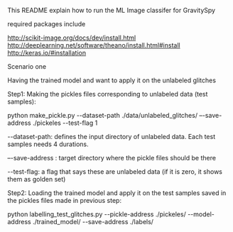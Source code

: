 This README explain how to run the ML Image classifer for GravitySpy

required packages include

http://scikit-image.org/docs/dev/install.html
http://deeplearning.net/software/theano/install.html#install
http://keras.io/#installation

Scenario one

Having the trained model and want to apply it on the unlabeled glitches

Step1: Making the pickles files corresponding to unlabeled data (test samples):


python make_pickle.py --dataset-path ./data/unlabeled_glitches/ –-save-address ./pickeles --test-flag 1 


--dataset-path: defines the input directory of unlabeled data. Each test samples needs 4 durations. 

–-save-address : target directory where the pickle files should be there 

--test-flag: a flag that says these are unlabeled data (if it is zero, it shows them as golden set) 

Step2: Loading the trained model and apply it on the test samples saved in the pickles files made in previous step: 

python labelling_test_glitches.py --pickle-address ./pickeles/ --model-address ./trained_model/ --save-address ./labels/
